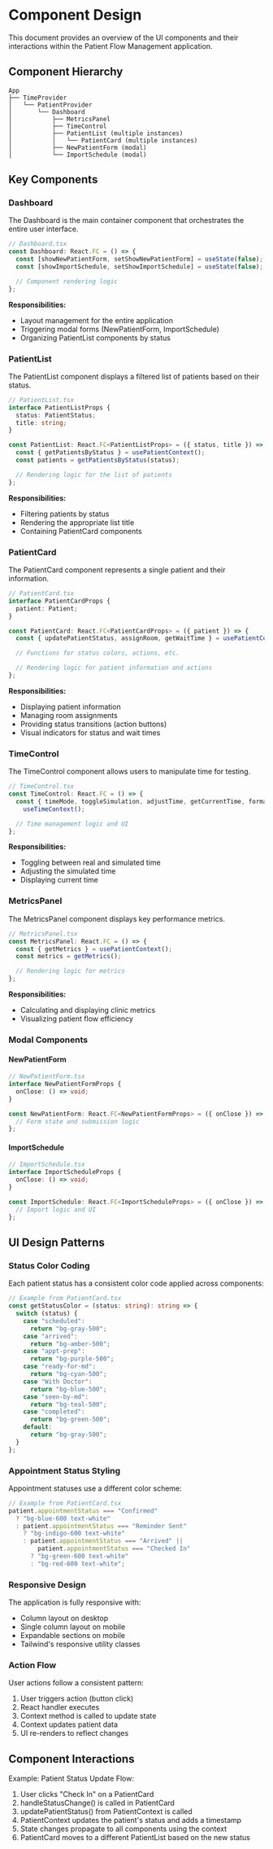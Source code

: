 # Component Design

This document provides an overview of the UI components and their
interactions within the Patient Flow Management application.

## Component Hierarchy

```text
App
├── TimeProvider
│   └── PatientProvider
│       └── Dashboard
│           ├── MetricsPanel
│           ├── TimeControl
│           ├── PatientList (multiple instances)
│           │   └── PatientCard (multiple instances)
│           ├── NewPatientForm (modal)
│           └── ImportSchedule (modal)
```

## Key Components

### Dashboard

The Dashboard is the main container component that orchestrates the entire user interface.

```typescript
// Dashboard.tsx
const Dashboard: React.FC = () => {
  const [showNewPatientForm, setShowNewPatientForm] = useState(false);
  const [showImportSchedule, setShowImportSchedule] = useState(false);

  // Component rendering logic
};
```

**Responsibilities:**

- Layout management for the entire application
- Triggering modal forms (NewPatientForm, ImportSchedule)
- Organizing PatientList components by status

### PatientList

The PatientList component displays a filtered list of patients based on their status.

```typescript
// PatientList.tsx
interface PatientListProps {
  status: PatientStatus;
  title: string;
}

const PatientList: React.FC<PatientListProps> = ({ status, title }) => {
  const { getPatientsByStatus } = usePatientContext();
  const patients = getPatientsByStatus(status);

  // Rendering logic for the list of patients
};
```

**Responsibilities:**

- Filtering patients by status
- Rendering the appropriate list title
- Containing PatientCard components

### PatientCard

The PatientCard component represents a single patient and their information.

```typescript
// PatientCard.tsx
interface PatientCardProps {
  patient: Patient;
}

const PatientCard: React.FC<PatientCardProps> = ({ patient }) => {
  const { updatePatientStatus, assignRoom, getWaitTime } = usePatientContext();

  // Functions for status colors, actions, etc.

  // Rendering logic for patient information and actions
};
```

**Responsibilities:**

- Displaying patient information
- Managing room assignments
- Providing status transitions (action buttons)
- Visual indicators for status and wait times

### TimeControl

The TimeControl component allows users to manipulate time for testing.

```typescript
// TimeControl.tsx
const TimeControl: React.FC = () => {
  const { timeMode, toggleSimulation, adjustTime, getCurrentTime, formatTime } =
    useTimeContext();

  // Time management logic and UI
};
```

**Responsibilities:**

- Toggling between real and simulated time
- Adjusting the simulated time
- Displaying current time

### MetricsPanel

The MetricsPanel component displays key performance metrics.

```typescript
// MetricsPanel.tsx
const MetricsPanel: React.FC = () => {
  const { getMetrics } = usePatientContext();
  const metrics = getMetrics();

  // Rendering logic for metrics
};
```

**Responsibilities:**

- Calculating and displaying clinic metrics
- Visualizing patient flow efficiency

### Modal Components

#### NewPatientForm

```typescript
// NewPatientForm.tsx
interface NewPatientFormProps {
  onClose: () => void;
}

const NewPatientForm: React.FC<NewPatientFormProps> = ({ onClose }) => {
  // Form state and submission logic
};
```

#### ImportSchedule

```typescript
// ImportSchedule.tsx
interface ImportScheduleProps {
  onClose: () => void;
}

const ImportSchedule: React.FC<ImportScheduleProps> = ({ onClose }) => {
  // Import logic and UI
};
```

## UI Design Patterns

### Status Color Coding

Each patient status has a consistent color code applied across components:

```typescript
// Example from PatientCard.tsx
const getStatusColor = (status: string): string => {
  switch (status) {
    case "scheduled":
      return "bg-gray-500";
    case "arrived":
      return "bg-amber-500";
    case "appt-prep":
      return "bg-purple-500";
    case "ready-for-md":
      return "bg-cyan-500";
    case "With Doctor":
      return "bg-blue-500";
    case "seen-by-md":
      return "bg-teal-500";
    case "completed":
      return "bg-green-500";
    default:
      return "bg-gray-500";
  }
};
```

### Appointment Status Styling

Appointment statuses use a different color scheme:

```typescript
// Example from PatientCard.tsx
patient.appointmentStatus === "Confirmed"
  ? "bg-blue-600 text-white"
  : patient.appointmentStatus === "Reminder Sent"
    ? "bg-indigo-600 text-white"
    : patient.appointmentStatus === "Arrived" ||
        patient.appointmentStatus === "Checked In"
      ? "bg-green-600 text-white"
      : "bg-red-600 text-white";
```

### Responsive Design

The application is fully responsive with:

- Column layout on desktop
- Single column layout on mobile
- Expandable sections on mobile
- Tailwind's responsive utility classes

### Action Flow

User actions follow a consistent pattern:

1. User triggers action (button click)
2. React handler executes
3. Context method is called to update state
4. Context updates patient data
5. UI re-renders to reflect changes

## Component Interactions

Example: Patient Status Update Flow:

1. User clicks "Check In" on a PatientCard
2. handleStatusChange() is called in PatientCard
3. updatePatientStatus() from PatientContext is called
4. PatientContext updates the patient's status and adds a timestamp
5. State changes propagate to all components using the context
6. PatientCard moves to a different PatientList based on the new status
